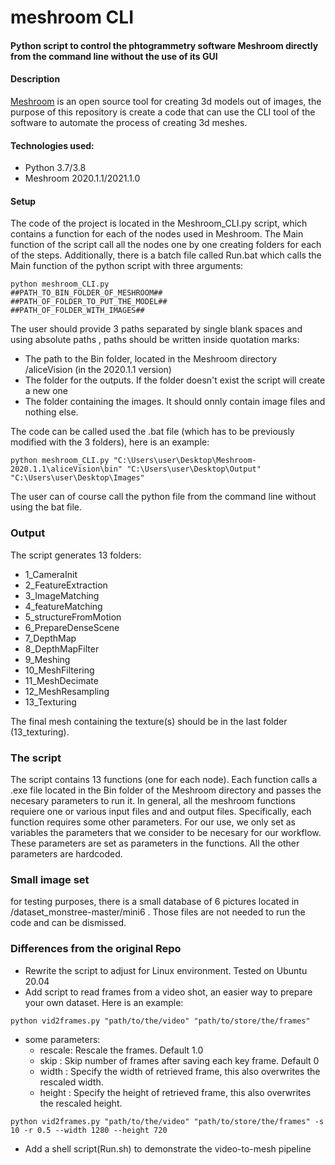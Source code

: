 # meshroom CLI #
#### Python script to control the phtogrammetry software Meshroom directly from the command line without the use of its GUI ####


#### Description ####
[Meshroom](#https://alicevision.org/) is an open source tool for creating 3d models out of images, the purpose of this repository is create a code that can use the CLI tool of the software to automate the process of creating 3d meshes.

#### Technologies used: ####
* Python 3.7/3.8
* Meshroom 2020.1.1/2021.1.0

#### Setup ####
The code of the project is located in the Meshroom_CLI.py script, which contains a function for each of the nodes used in Meshroom. The Main function of the script call all the nodes one by one creating folders for each of the steps. 
Additionally, there is a batch file called Run.bat which calls the Main function of the python script with three arguments:
```
python meshroom_CLI.py 
##PATH_TO_BIN_FOLDER_OF_MESHROOM## 
##PATH_OF_FOLDER_TO_PUT_THE_MODEL##
##PATH_OF_FOLDER_WITH_IMAGES##
```
The user should provide 3 paths separated by single blank spaces and using absolute paths , paths should be written inside quotation marks:
* The path to the Bin folder, located in the Meshroom directory /aliceVision (in the 2020.1.1 version)
* The folder for the outputs. If the folder doesn't exist the script will create a new one
* The folder containing the images. It should onnly contain image files and nothing else.

The code can be called used the .bat file (which has to be previously modified with the 3 folders), here is an example:

```
python meshroom_CLI.py "C:\Users\user\Desktop\Meshroom-2020.1.1\aliceVision\bin" "C:\Users\user\Desktop\Output" "C:\Users\user\Desktop\Images"
```

The user can of course call the python file from the command line without using the bat file.

### Output ###
The script generates 13 folders:
* 1_CameraInit
* 2_FeatureExtraction
* 3_ImageMatching
* 4_featureMatching
* 5_structureFromMotion
* 6_PrepareDenseScene
* 7_DepthMap
* 8_DepthMapFilter
* 9_Meshing
* 10_MeshFiltering
* 11_MeshDecimate
* 12_MeshResampling
* 13_Texturing

The final mesh containing the texture(s) should be in the last folder (13_texturing). 

### The script ###
The script contains 13 functions (one for each node). Each function calls a .exe file located in the Bin folder of the Meshroom directory and passes the necesary parameters to run it. In general, all the meshroom functions requiere one or various input files and and output files. Specifically, each function requires some other parameters. For our use, we only set as variables the parameters that we consider to be necesary for our workflow. These parameters are set as parameters in the functions. All the other parameters are hardcoded.


### Small image set ###

for testing purposes, there is a small database of 6 pictures located in /dataset_monstree-master/mini6 . Those files are not needed to run the code and can be dismissed.

### Differences from the original Repo ###
* Rewrite the script to adjust for Linux environment. Tested on Ubuntu 20.04
* Add script to read frames from a video shot, an easier way to prepare your own dataset. Here is an example:
```
python vid2frames.py "path/to/the/video" "path/to/store/the/frames"
```
* some parameters:
  * rescale: Rescale the frames. Default 1.0
  * skip   : Skip number of frames after saving each key frame. Default 0
  * width  : Specify the width of retrieved frame, this also overwrites the rescaled width.
  * height : Specify the height of retrieved frame, this also overwrites the rescaled height.
```
python vid2frames.py "path/to/the/video" "path/to/store/the/frames" -s 10 -r 0.5 --width 1280 --height 720
```
* Add a shell script(Run.sh) to demonstrate the video-to-mesh pipeline


